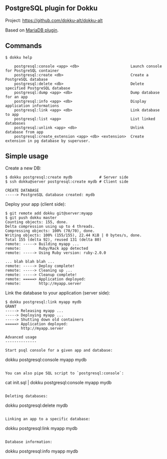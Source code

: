 PostgreSQL plugin for Dokku
------------------------

Project: https://github.com/dokku-alt/dokku-alt

Based on [MariaDB plugin](https://github.com/Kloadut/dokku-md-plugin).


Commands
--------
```
$ dokku help

    postgresql:console <app> <db>                       Launch console for PostgreSQL container
    postgresql:create <db>                              Create a PostgreSQL database
    postgresql:delete <db>                              Delete specified PostgreSQL database
    postgresql:dump <app> <db>                          Dump database for an app
    postgresql:info <app> <db>                          Display application informations
    postgresql:link <app> <db>                          Link database to app
    postgresql:list <app>                               List linked databases
    postgresql:unlink <app> <db>                        Unlink database from app
    postgresql:create_extension <app> <db> <extension>  Create extension in pg database by superuser.
```

Simple usage
------------

Create a new DB:
```
$ dokku postgresql:create mydb            # Server side
$ ssh dokku@server postgresql:create mydb # Client side

CREATE DATABASE
-----> PostgreSQL database created: mydb
```

Deploy your app (client side):
```
$ git remote add dokku git@server:myapp
$ git push dokku master
Counting objects: 155, done.
Delta compression using up to 4 threads.
Compressing objects: 100% (70/70), done.
Writing objects: 100% (155/155), 22.44 KiB | 0 bytes/s, done.
Total 155 (delta 92), reused 131 (delta 80)
remote: -----> Building myapp ...
remote:        Ruby/Rack app detected
remote: -----> Using Ruby version: ruby-2.0.0

... blah blah blah ...
remote: -----> Deploy complete!
remote: -----> Cleaning up ...
remote: -----> Cleanup complete!
remote: =====> Application deployed:
remote:        http://myapp.server
```

Link the database to your application (server side):
```
$ dokku postgresql:link myapp mydb
GRANT
-----> Releasing myapp ...
-----> Deploying myapp ...
-----> Shutting down old containers
=====> Application deployed:
       http://myapp.server

Advanced usage
--------------

Start psql console for a given app and database:
```
dokku postgresql:console myapp mydb
```

You can also pipe SQL script to `postgresql:console`:
```
cat init.sql | dokku postgresql:console myapp mydb
```

Deleting databases:
```
dokku postgresql:delete mydb
```

Linking an app to a specific database:
```
dokku postgresql:link myapp mydb
```

Database information:
```
dokku postgresql:info myapp mydb
```

